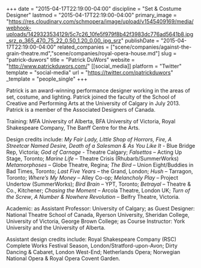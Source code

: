 +++
date = "2015-04-17T22:19:00-04:00"
discipline = "Set & Costume Designer"
lastmod = "2015-04-17T22:19:00-04:00"
primary_image = "https://res.cloudinary.com/schmopera/image/upload/v1545409169/media/webhook-uploads/1429323534129/5c7c26_10fe5f979f8b42f3983dc776ad5641b8.jpg_srz_p_365_470_75_22_0.50_1.20_0.00_jpg_srz"
publishDate = "2015-04-17T22:19:00-04:00"
related_companies = ["scene/companies/against-the-grain-theatre.md","scene/companies/royal-opera-house.md"]
slug = "patrick-duwors"
title = "Patrick DuWors"
website = "http://www.patrickduwors.com/"
[[social_media]]
platform = "Twitter"
template = "social-media"
url = "https://twitter.com/patrickduwors"
_template = "people_single"
+++

Patrick is an award-winning performance designer working in the areas of set, costume, and lighting.  Patrick joined the faculty of the School of Creative and Performing Arts at the University of Calgary in July 2013.  Patrick is a member of the Associated Designers of Canada.
 
Training:  MFA  University of Alberta, BFA  University of Victoria, Royal Shakespeare Company, The Banff Centre for the Arts.
 
Design credits include:  *My Fair Lady, Little Shop of Horrors, Fire, A Streetcar Named Desire, Death of a Salesman & As You Like It* - Blue Bridge Rep, Victoria; *God of Carnage* - Theatre Calgary; *Falsettos* – Acting Up Stage, Toronto;  *Marine Life* – Theatre Crisis (Rhubarb/SummerWorks) *Metamorphoses* – Globe Theatre, Regina; *The Bird* – Union Eight/Buddies in Bad Times, Toronto; *Last Five Years* – the Grand, London; *Hush* – Tarragon, Toronto; *Where’s My Money* – Alley Co-op; *Melancholy Play* – Project Undertow (SummerWorks); *Bird Brain* – YPT, Toronto; *Betrayal* – Theatre & Co., Kitchener; *Chasing the Moment* – Arcola Theatre, London UK; *Turn of the Screw*, *A Number & Nowhere Revolution* – Belfry Theatre, Victoria.
 
Academic: as Assistant Professor: University of Calgary; as Guest Designer: National Theatre School of Canada, Ryerson University, Sheridan College, University of Victoria, George Brown College; as Course Instructor: York University and the University of Alberta.
 
Assistant design credits include: Royal Shakespeare Company (RSC) Complete Works Festival Season, London/Stratford-upon-Avon; Dirty Dancing & Cabaret, London West-End; Netherlands Opera; Norwegian National Opera & Royal Opera Covent Garden.
